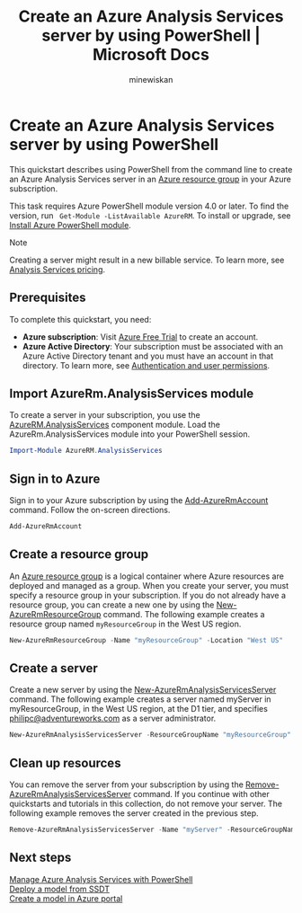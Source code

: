 ﻿---
title: Create an Azure Analysis Services server by using PowerShell | Microsoft Docs
description: Learn how to create an Azure Analysis Services server by using PowerShell
services: analysis-services
documentationcenter: ''
author: minewiskan
manager: erikre
editor: ''

ms.assetid: 
ms.service: analysis-services
ms.workload: na
ms.tgt_pltfrm: na
ms.devlang: na
ms.topic: hero-article
ms.date: 08/01/2017
ms.author: owend
ms.custom: mvc

---

# Create an Azure Analysis Services server by using PowerShell

This quickstart describes using PowerShell from the command line to create an Azure Analysis Services server in an [Azure resource group](../azure-resource-manager/resource-group-overview.md) in your Azure subscription.

This task requires Azure PowerShell module version 4.0 or later. To find the version, run ` Get-Module -ListAvailable AzureRM`. To install or upgrade, see [Install Azure PowerShell module](/powershell/azure/install-azurerm-ps). 

> [!NOTE]
> Creating a server might result in a new billable service. To learn more, see [Analysis Services pricing](https://azure.microsoft.com/pricing/details/analysis-services/).

## Prerequisites
To complete this quickstart, you need:

* **Azure subscription**: Visit [Azure Free Trial](https://azure.microsoft.com/offers/ms-azr-0044p/) to create an account.
* **Azure Active Directory**: Your subscription must be associated with an Azure Active Directory tenant and you must have an account in that directory. To learn more, see [Authentication and user permissions](analysis-services-manage-users.md).

## Import AzureRm.AnalysisServices module
To create a server in your subscription, you use the [AzureRM.AnalysisServices](https://www.powershellgallery.com/packages/AzureRM.AnalysisServices)  component module. Load the AzureRm.AnalysisServices module into your PowerShell session.

```powershell
Import-Module AzureRM.AnalysisServices
```

## Sign in to Azure

Sign in to your Azure subscription by using the [Add-AzureRmAccount](/powershell/module/azurerm.profile/add-azurermaccount) command. Follow the on-screen directions.

```powershell
Add-AzureRmAccount
```

## Create a resource group
 
An [Azure resource group](../azure-resource-manager/resource-group-overview.md) is a logical container where Azure resources are deployed and managed as a group. When you create your server, you must specify a resource group in your subscription. If you do not already have a resource group, you can create a new one by using the [New-AzureRmResourceGroup](/powershell/module/azurerm.resources/new-azurermresourcegroup) command. The following example creates a resource group named `myResourceGroup` in the West US region.

```powershell
New-AzureRmResourceGroup -Name "myResourceGroup" -Location "West US"
```

## Create a server

Create a new server by using the [New-AzureRmAnalysisServicesServer](/powershell/module/azurerm.analysisservices/new-azurermanalysisservicesserver) command. The following example creates a server named myServer in myResourceGroup, in the West US region, at the D1 tier, and specifies philipc@adventureworks.com as a server administrator.

```powershell
New-AzureRmAnalysisServicesServer -ResourceGroupName "myResourceGroup" -Name "myServer" -Location West US -Sku D1 -Administrator "philipc@adventure-works.com"
```

## Clean up resources

You can remove the server from your subscription by using the [Remove-AzureRmAnalysisServicesServer](/powershell/module/azurerm.analysisservices/new-azurermanalysisservicesserver) command. If you continue with other quickstarts and tutorials in this collection, do not remove your server. The following example removes the server created in the previous step.


```powershell
Remove-AzureRmAnalysisServicesServer -Name "myServer" -ResourceGroupName "myResourceGroup"
```

## Next steps
[Manage Azure Analysis Services with PowerShell](analysis-services-powershell.md)   
[Deploy a model from SSDT](analysis-services-deploy.md)   
[Create a model in Azure portal](analysis-services-create-model-portal.md)